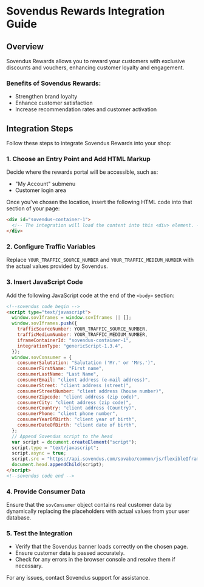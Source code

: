# Sovendus Rewards Integration Guide

## Overview

Sovendus Rewards allows you to reward your customers with exclusive discounts and vouchers, enhancing customer loyalty and engagement.

### Benefits of Sovendus Rewards:

- Strengthen brand loyalty
- Enhance customer satisfaction
- Increase recommendation rates and customer activation

## Integration Steps

Follow these steps to integrate Sovendus Rewards into your shop:

### 1. Choose an Entry Point and Add HTML Markup

Decide where the rewards portal will be accessible, such as:

- "My Account" submenu
- Customer login area

Once you've chosen the location, insert the following HTML code into that section of your page:

```html
<div id="sovendus-container-1">
  <!-- The integration will load the content into this <div> element. -->
</div>
```

### 2. Configure Traffic Variables

Replace `YOUR_TRAFFIC_SOURCE_NUMBER` and `YOUR_TRAFFIC_MEDIUM_NUMBER` with the actual values provided by Sovendus.

### 3. Insert JavaScript Code

Add the following JavaScript code at the end of the `<body>` section:

```html
<!--sovendus code begin -->
<script type="text/javascript">
  window.sovIframes = window.sovIframes || [];
  window.sovIframes.push({
    trafficSourceNumber: YOUR_TRAFFIC_SOURCE_NUMBER,
    trafficMediumNumber: YOUR_TRAFFIC_MEDIUM_NUMBER,
    iframeContainerId: "sovendus-container-1",
    integrationType: "genericScript-1.3.4",
  });
  window.sovConsumer = {
    consumerSalutation: "Salutation ('Mr.' or 'Mrs.')",
    consumerFirstName: "First name",
    consumerLastName: "Last Name",
    consumerEmail: "client address (e-mail address)",
    consumerStreet: "client address (street)",
    consumerStreetNumber: "client address (house number)",
    consumerZipcode: "client address (zip code)",
    consumerCity: "client address (zip code)",
    consumerCountry: "client address (Country)",
    consumerPhone: "client phone number",
    consumerYearOfBirth: "client year of birth",
    consumerDateOfBirth: "client date of birth",
  };
  // Append Sovendus script to the head
  var script = document.createElement("script");
  script.type = "text/javascript";
  script.async = true;
  script.src = "https://api.sovendus.com/sovabo/common/js/flexibleIframe.js";
  document.head.appendChild(script);
</script>
<!--sovendus code end -->
```

### 4. Provide Consumer Data

Ensure that the `sovConsumer` object contains real customer data by dynamically replacing the placeholders with actual values from your user database.

### 5. Test the Integration

- Verify that the Sovendus banner loads correctly on the chosen page.
- Ensure customer data is passed accurately.
- Check for any errors in the browser console and resolve them if necessary.

For any issues, contact Sovendus support for assistance.

